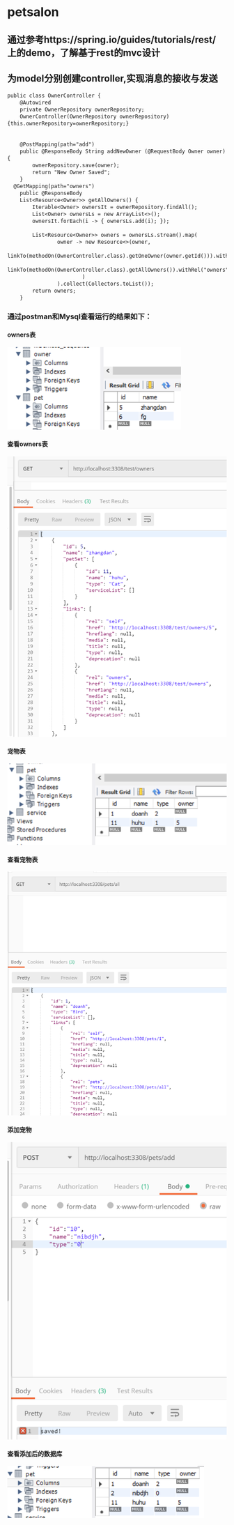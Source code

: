 # petsalon
## 通过参考https://spring.io/guides/tutorials/rest/ 上的demo，了解基于rest的mvc设计
## 为model分别创建controller,实现消息的接收与发送
```
public class OwnerController {
	@Autowired
	private OwnerRepository ownerRepository;
	OwnerController(OwnerRepository ownerRepository){this.ownerRepository=ownerRepository;}

	
	@PostMapping(path="add")
	public @ResponseBody String addNewOwner (@RequestBody Owner owner) {
		ownerRepository.save(owner);
		return "New Owner Saved";
	}
  @GetMapping(path="owners")
	public @ResponseBody 
	List<Resource<Owner>> getAllOwners() {
		Iterable<Owner> ownersIt = ownerRepository.findAll();
		List<Owner> ownersLs = new ArrayList<>();
		ownersIt.forEach(i -> { ownersLs.add(i); });
		
		List<Resource<Owner>> owners = ownersLs.stream().map(
				owner -> new Resource<>(owner, 
						linkTo(methodOn(OwnerController.class).getOneOwner(owner.getId())).withSelfRel(),
						linkTo(methodOn(OwnerController.class).getAllOwners()).withRel("owners")
						)
				).collect(Collectors.toList());
		return owners;
	}
```
### 通过postman和Mysql查看运行的结果如下：
#### owners表
![Image text](https://github.com/jammonkeyyy/petsalon/blob/master/img/ownersTable.PNG)
#### 查看owners表
![Image text](https://github.com/jammonkeyyy/petsalon/blob/master/img/owners_get.PNG)
#### 宠物表
![Image text](https://github.com/jammonkeyyy/petsalon/blob/master/img/petsTable.PNG)
#### 查看宠物表
![Image text](https://github.com/jammonkeyyy/petsalon/blob/master/img/pets_Get.PNG)
#### 添加宠物
![Image text](https://github.com/jammonkeyyy/petsalon/blob/master/img/pets_post.PNG)
#### 查看添加后的数据库
![Image text](https://github.com/jammonkeyyy/petsalon/blob/master/img/petMysql_get.PNG)
